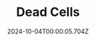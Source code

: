 ---
title: "Dead Cells"
id: 588650
date: 2024-10-04T00:00:05.704Z
link: games/steam/recent/dead-cells
image: http://media.steampowered.com/steamcommunity/public/images/apps/588650/a431361e5dae5fd6ac2433064b62b2a37abc38f1.jpg
playtime_2weeks: 24
playtime_forever: 24
playtime_windows_forever: 0
playtime_mac_forever: 0
playtime_linux_forever: 24
playtime_deck_forever: 24
---